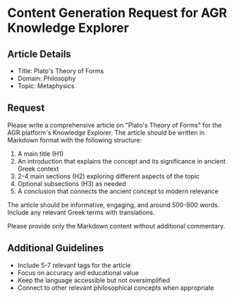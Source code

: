 # Content Generation Request for AGR Knowledge Explorer

## Article Details
- Title: Plato's Theory of Forms
- Domain: Philosophy
- Topic: Metaphysics

## Request
Please write a comprehensive article on "Plato's Theory of Forms" for the AGR platform's Knowledge Explorer. 
The article should be written in Markdown format with the following structure:

1. A main title (H1)
2. An introduction that explains the concept and its significance in ancient Greek context
3. 2-4 main sections (H2) exploring different aspects of the topic
4. Optional subsections (H3) as needed
5. A conclusion that connects the ancient concept to modern relevance

The article should be informative, engaging, and around 500-800 words. Include any relevant Greek terms with translations.

Please provide only the Markdown content without additional commentary.

## Additional Guidelines
- Include 5-7 relevant tags for the article
- Focus on accuracy and educational value
- Keep the language accessible but not oversimplified
- Connect to other relevant philosophical concepts when appropriate
